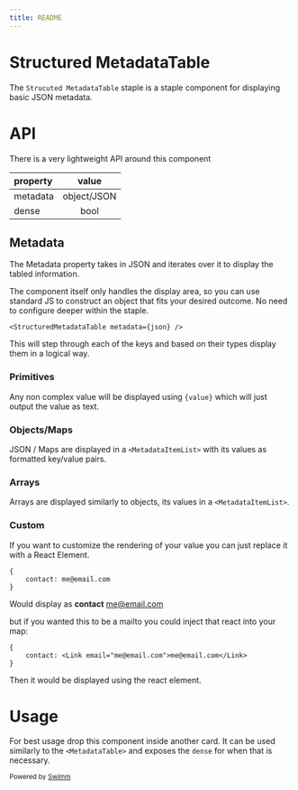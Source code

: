 ```yaml
---
title: README
---
```

# Structured MetadataTable

The `Strucuted MetadataTable` staple is a staple component for displaying basic JSON metadata.

# API

There is a very lightweight API around this component

| property |    value    |
| :------- | :---------: |
| metadata | object/JSON |
| dense    |     bool    |

## Metadata

The Metadata property takes in JSON and iterates over it to display the tabled information.

The component itself only handles the display area, so you can use standard JS to construct an object that fits your desired outcome. No need to configure deeper within the staple.

```
<StructuredMetadataTable metadata={json} />
```

This will step through each of the keys and based on their types display them in a logical way.

### Primitives

Any non complex value will be displayed using `{value}` which will just output the value as text.

### Objects/Maps

JSON / Maps are displayed in a `<MetadataItemList>` with its values as formatted key/value pairs.

### Arrays

Arrays are displayed similarly to objects, its values in a `<MetadataItemList>`.

### Custom

If you want to customize the rendering of your value you can just replace it with a React Element.

```
{
    contact: me@email.com
}
```

Would display as <b>contact</b> <span>[me@email.com](mailto:me@email.com)</span>

but if you wanted this to be a mailto you could inject that react into your map:

```
{
    contact: <Link email="me@email.com">me@email.com</Link>
}
```

Then it would be displayed using the react element.

# Usage

For best usage drop this component inside another card. It can be used similarly to the `<MetadataTable>` and exposes the `dense` for when that is necessary.

<SwmMeta version="3.0.0"><sup>Powered by [Swimm](https://app.swimm.io/)</sup></SwmMeta>
